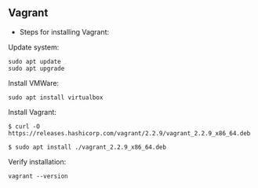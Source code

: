 ## Vagrant

- Steps for installing Vagrant:

Update system:
```
sudo apt update
sudo apt upgrade
```
Install VMWare:
```
sudo apt install virtualbox
```
Install Vagrant:
```
$ curl -O https://releases.hashicorp.com/vagrant/2.2.9/vagrant_2.2.9_x86_64.deb

$ sudo apt install ./vagrant_2.2.9_x86_64.deb
```
Verify installation:
```
vagrant --version
```
